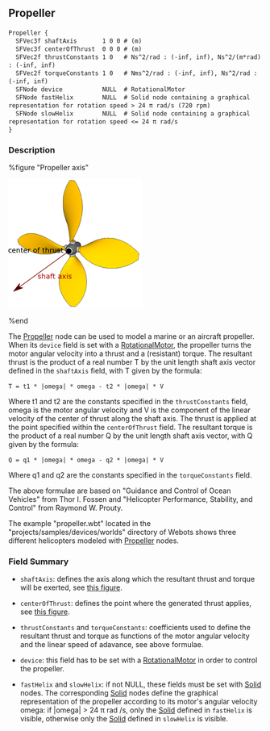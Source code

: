 ## Propeller

```
Propeller {
  SFVec3f shaftAxis       1 0 0 # (m)
  SFVec3f centerOfThrust  0 0 0 # (m)
  SFVec2f thrustConstants 1 0   # Ns^2/rad : (-inf, inf), Ns^2/(m*rad) : (-inf, inf)
  SFVec2f torqueConstants 1 0   # Nms^2/rad : (-inf, inf), Ns^2/rad : (-inf, inf)
  SFNode device           NULL  # RotationalMotor
  SFNode fastHelix        NULL  # Solid node containing a graphical representation for rotation speed > 24 π rad/s (720 rpm)
  SFNode slowHelix        NULL  # Solid node containing a graphical representation for rotation speed <= 24 π rad/s
}
```

### Description

%figure "Propeller axis"

![propeller.png](images/propeller.png)

%end

The [Propeller](#propeller) node can be used to model a marine or an aircraft propeller.
When its `device` field is set with a [RotationalMotor](rotationalmotor.md), the propeller turns the motor angular velocity into a thrust and a (resistant) torque.
The resultant thrust is the product of a real number T by the unit length shaft axis vector defined in the `shaftAxis` field, with T given by the formula:

```
T = t1 * |omega| * omega - t2 * |omega| * V
```

Where t1 and t2 are the constants specified in the `thrustConstants` field, omega is the motor angular velocity and V is the component of the linear velocity of the center of thrust along the shaft axis.
The thrust is applied at the point specified within the `centerOfThrust` field.
The resultant torque is the product of a real number Q by the unit length shaft axis vector, with Q given by the formula:

```
Q = q1 * |omega| * omega - q2 * |omega| * V
```

Where q1 and q2 are the constants specified in the `torqueConstants` field.

The above formulae are based on "Guidance and Control of Ocean Vehicles" from Thor I.
Fossen and "Helicopter Performance, Stability, and Control" from Raymond W.
Prouty.

The example "propeller.wbt" located in the "projects/samples/devices/worlds" directory of Webots shows three different helicopters modeled with [Propeller](#propeller) nodes.

### Field Summary

- `shaftAxis`: defines the axis along which the resultant thrust and torque will be exerted, see [this figure](#propeller-axis).

- `centerOfThrust`: defines the point where the generated thrust applies, see [this figure](#propeller-axis).

- `thrustConstants` and `torqueConstants`: coefficients used to define the resultant thrust and torque as functions of the motor angular velocity and the linear speed of adavance, see above formulae.

- `device`: this field has to be set with a [RotationalMotor](rotationalmotor.md) in order to control the propeller.

- `fastHelix` and `slowHelix`: if not NULL, these fields must be set with [Solid](solid.md) nodes.
The corresponding [Solid](solid.md) nodes define the graphical representation of the propeller according to its motor's angular velocity omega: if |omega| > 24 π rad /s, only the [Solid](solid.md) defined in `fastHelix` is visible, otherwise only the [Solid](solid.md) defined in `slowHelix` is visible.
